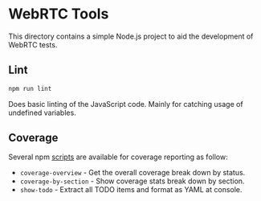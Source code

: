 WebRTC Tools
============

This directory contains a simple Node.js project to aid the development of
WebRTC tests.

## Lint

```bash
npm run lint
```

Does basic linting of the JavaScript code. Mainly for catching usage of
undefined variables.

## Coverage

Several npm [scripts](./scripts) are available for coverage reporting as follow:

  - `coverage-overview` - Get the overall coverage break down by status.
  - `coverage-by-section` - Show coverage stats break down by section.
  - `show-todo` - Extract all TODO items and format as YAML at console.
